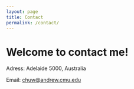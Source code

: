 ```yaml
---
layout: page
title: Contact
permalink: /contact/
---
```


Welcome to contact me!  
=====
Adress: Adelaide 5000, Australia  

Email: chuw@andrew.cmu.edu
